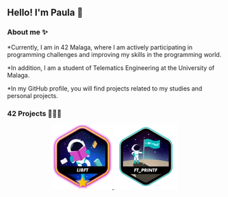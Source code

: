 ## Hello! I'm Paula 🦖

<h3>About me ✨</h3>
<p> *Currently, I am in 42 Malaga, where I am actively participating in programming challenges and improving my skills in the programming world.</p>
<p> *In addition, I am a student of Telematics Engineering at the University of Malaga.</p>
<p> *In my GitHub profile, you will find projects related to my studies and personal projects.</p>

<h3>42 Projects 👩🏻‍💻</h3>
<p align="center">
  <a href="https://github.com/Pausanpi/Libft">
    <img src="https://github.com/leogaudin/42_project_badges/raw/main/badges/libft_bonus_max.webp" />
  </a>
  <a href="https://github.com/Pausanpi/Prinft">
    <img src="https://github.com/leogaudin/42_project_badges/raw/main/badges/ft_printf.webp" />
  </a>
</p>
